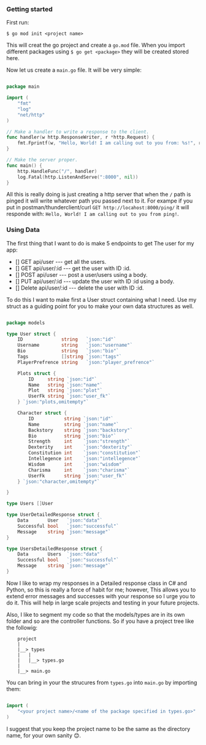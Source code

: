### Getting started

First run:

```
$ go mod init <project name>
```

This will creat the go project and create a `go.mod` file. When you import different packages using `$ go get <package>` they will be created stored here.

Now let us create a `main.go` file. It will be very simple:
```go

package main

import (
	"fmt"
	"log"
	"net/http"
)

// Make a handler to write a response to the client.
func handler(w http.ResponseWriter, r *http.Request) {
	fmt.Fprintf(w, "Hello, World! I am calling out to you from: %s!", r.URL.Path[1:])
}

// Make the server proper.
func main() {
	http.HandleFunc("/", handler)
	log.Fatal(http.ListenAndServe(":8000", nil))
}

```

All this is really doing is just creating a http server that when the `/` path is pinged it will write whatever path you passed next to it. For exampe if you put in postman/thunderclient/curl `GET http://locahost:8000/ping/` it will responde with: `Hello, World! I am calling out to you from ping!`.

### Using Data

The first thing that I want to do is make 5 endpoints to get The user for my app:

* [] GET 	api/user 		--- get all the users.
* [] GET 	api/user/:id 		--- get the user with ID :id.
* [] POST 	api/user		--- post a user/users using a body.
* [] PUT	api/user/:id		--- update the user with ID :id using a body.
* [] Delete	api/user/:id		--- delete the user with ID :id.

To do this I want to make first a User struct containing what I need. Use my struct as a guiding point for you to make your own data structures as well.

```go

package models

type User struct {
	ID              string   `json:"id"`
	Username        string   `json:"username"`
	Bio             string   `json:"bio"`
	Tags            []string `json:"tags"`
	PlayerPrefrence string   `json:"player_prefrence"`

	Plots struct {
		ID     string `json:"id"`
		Name   string `json:"name"`
		Plot   string `json:"plot"`
		UserFk string `json:"user_fk"`
	} `json:"plots,omitempty"`

	Character struct {
		ID           string `json:"id"`
		Name         string `json:"name"`
		Backstory    string `json:"backstory"`
		Bio          string `json:"bio"`
		Strength     int    `json:"strength"`
		Dexterity    int    `json:"dexterity"`
		Constitution int    `json:"constitution"`
		Intellegence int    `json:"intellegence"`
		Wisdom       int    `json:"wisdom"`
		Charisma     int    `json:"charisma"`
		UserFk       string `json:"user_fk"`
	} `json:"character,omitempty"`

}

type Users []User

type UserDetailedResponse struct {
	Data       User   `json:"data"`
	Successful bool   `json:"successful"`
	Message    string `json:"message"`
}

type UsersDetailedResponse struct {
	Data       Users  `json:"data"`
	Successful bool   `json:"successful"`
	Message    string `json:"message"`
}

```

Now I like to wrap my responses in a Detailed response class in C# and Python, so this is really a force of habit for me; however, This allows you to extend error messages and successes with your response so I urge you to do it. This will help in large scale projects and testing in your future projects.

Also, I like to segment my code so that the models/types are in its own folder and so are the controller functions. So if you have a project tree like the followig:

```
	project
	|
	|__> types
	|   |
	|   |__> types.go
	|
	|__> main.go
```

You can bring in your the strucures from `types.go` into `main.go` by importing them:

```go

import (
	"<your project name>/<name of the package specified in types.go>"
)

```

I suggest that you keep the project name to be the same as the directory name, for your own sanity 😊.


